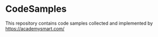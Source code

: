 # CodeSamples
This repository contains code samples collected and implemented by https://academysmart.com/ 
